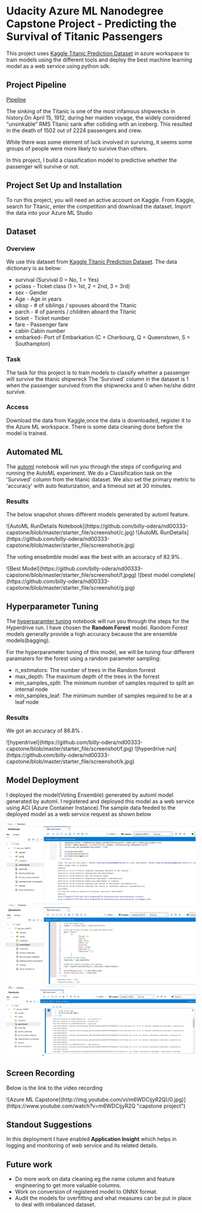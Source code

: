 # Udacity Azure ML Nanodegree Capstone Project - Predicting the Survival of Titanic Passengers
This project uses [Kaggle Titanic Prediction Dataset](https://www.kaggle.com/c/titanic/data) in azure workspace to train models using the different tools and deploy the best machine learning model as a web service using python sdk.

## Project Pipeline
[Pipeline](https://github.com/billy-odera/nd00333-capstone/blob/master/starter_file/screenshot/pipeline.jpg)

The sinking of the Titanic is one of the most infamous shipwrecks in history.On April 15, 1912, during her maiden voyage, the widely considered “unsinkable” RMS Titanic sank after colliding with an iceberg. This resulted in the death of 1502 out of 2224 passengers and crew.

While there was some element of luck involved in surviving, it seems some groups of people were more likely to survive than others.

In this project, I build a classification model to predictive whether the passenger will survive or not.

## Project Set Up and Installation
To run this project, you will need an active account on Kaggle. From Kaggle, search for Titanic, enter the competition and download the dataset. Import the data into your Azure ML Studio

## Dataset

### Overview
We use this dataset from [Kaggle Titanic Prediction Dataset](https://www.kaggle.com/c/titanic/data). The data dictionary is as below:

<ul>
  <li>survival (Survival	0 = No, 1 = Yes)</li>
  <li>pclass - Ticket class	(1 = 1st, 2 = 2nd, 3 = 3rd)</li>
  <li>sex	- Gender</li>
  <li>Age	- Age in years	</li>
  <li>sibsp	- # of siblings / spouses aboard the Titanic	</li>
  <li>parch	- # of parents / children aboard the Titanic</li>	
  <li>ticket - 	Ticket number</li>	
  <li>fare	- Passenger fare</li>	
  <li>cabin	Cabin number	</li>
  <li>embarked- Port of Embarkation	(C = Cherbourg, Q = Queenstown, S = Southampton)</li>
</ul>

### Task
The task for this project is to train models to classify whether a passenger will survive the titanic shipwreck The 'Survived' column in the dataset is 1 when the passenger survived from the shipwrecks and 0 when he/she didnt survive.  


### Access
Download the data from Kaggle,once the data is downloaded, register it to the Azure ML workspace. There is some  data cleaning done before the model is trained.

## Automated ML
The [automl](https://github.com/billy-odera/nd00333-capstone/blob/master/starter_file/automl.ipynb) notebook will run you through the steps of configuring and running the AutoML experiment. We do a Classification task on the 'Survived' column from the titanic dataset. We also set the primary metric to 'accuracy' with auto featurization, and a timeout set at 30 minutes.

### Results
<p>The below snapshot shows different models generated by automl feature. </p>
![AutoML RunDetails Notebook](https://github.com/billy-odera/nd00333-capstone/blob/master/starter_file/screenshot/c.jpg)
![AutoML RunDetails](https://github.com/billy-odera/nd00333-capstone/blob/master/starter_file/screenshot/e.jpg)

<p>The voting ensebmble model was the best with an accuracy of 82.9% . </p>
![Best Model](https://github.com/billy-odera/nd00333-capstone/blob/master/starter_file/screenshot/f.jpgg)
![best model complete](https://github.com/billy-odera/nd00333-capstone/blob/master/starter_file/screenshot/g.jpg)


## Hyperparameter Tuning
The [hyperparamter tuning](https://github.com/billy-odera/nd00333-capstone/blob/master/starter_file/hyperparameter_tuning.ipynb) notebook will run you through the steps for the Hyperdrive run. I have chosen the <b>Random Forest</b> model. Random Forest models generally provide a high accuracy because the are ensemble models(bagging).

For the hyperparameter tuning of this model, we will be tuning four different paramaters for the forest using a random parameter sampling:
<ul>
  <li>n_estimators: The number of trees in the Random forrest</li> 
  <li>max_depth: The maximum depth of the trees in the forrest</li>
  <li>min_samples_split: The minimum number of samples required to split an internal node</li>
  <li>min_samples_leaf: The minimum number of samples required to be at a leaf node</li>
</ul>


### Results
<p>We got an accuracy of 86.8% . </p>
![hyperdrivel](https://github.com/billy-odera/nd00333-capstone/blob/master/starter_file/screenshot/f.jpg)
![hyperdrive run](https://github.com/billy-odera/nd00333-capstone/blob/master/starter_file/screenshot/k.jpg)

## Model Deployment
<p>I deployed the model(Voting Ensemble) generated by automl  model generated by automl. I registered and deployed this model as a web service using ACI (Azure Container Instance).The sample data feeded to the deployed model as a web service request as shown below</p>
   
![Web Service 1](https://github.com/billy-odera/nd00333-capstone/blob/master/starter_file/screenshot/h.jpg)
![Web Service 2](https://github.com/billy-odera/nd00333-capstone/blob/master/starter_file/screenshot/i.jpg)
![Web Service 3](https://github.com/billy-odera/nd00333-capstone/blob/master/starter_file/screenshot/j.jpg)

## Screen Recording
<p> Below is the link to the video recording</p>
![Azure ML Capstone](http://img.youtube.com/vi/m6WDCijyR2Q)/0.jpg)](https://www.youtube.com/watch?v=m6WDCijyR2Q "capstone project")

## Standout Suggestions
<p>In this deployment I have enabled <b>Application Insight</b> which helps in logging and monitoring of web service and its related details.</p>

## Future work
<ul>
  <li> Do more work on data cleaning eg the name column and feature engineering to get more valuable columns.</li>
  <li> Work on conversion of registered model to ONNX format.</li>
  <li> Audit the models for overfitting and what measures can be put in place to deal with imbalanced dataset. </li>
</ul>

